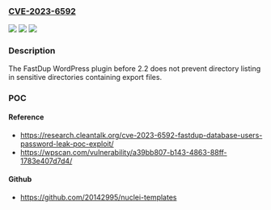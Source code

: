 ### [CVE-2023-6592](https://cve.mitre.org/cgi-bin/cvename.cgi?name=CVE-2023-6592)
![](https://img.shields.io/static/v1?label=Product&message=FastDup&color=blue)
![](https://img.shields.io/static/v1?label=Version&message=0%3C%202.2%20&color=brighgreen)
![](https://img.shields.io/static/v1?label=Vulnerability&message=CWE-200%20Information%20Exposure&color=brighgreen)

### Description

The FastDup WordPress plugin before 2.2 does not prevent directory listing in sensitive directories containing export files.

### POC

#### Reference
- https://research.cleantalk.org/cve-2023-6592-fastdup-database-users-password-leak-poc-exploit/
- https://wpscan.com/vulnerability/a39bb807-b143-4863-88ff-1783e407d7d4/

#### Github
- https://github.com/20142995/nuclei-templates

